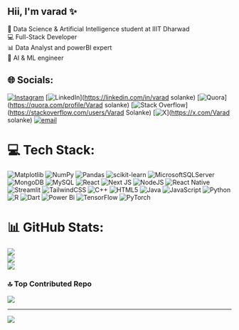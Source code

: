 ## Hii, I'm varad ✨

🧠 Data Science & Artificial Intelligence student at IIIT Dharwad<br>
💻 Full-Stack Developer<br>
📊 Data Analyst and powerBI expert<br>
🤖 AI & ML engineer<br>





## 🌐 Socials:
[![Instagram](https://img.shields.io/badge/Instagram-%23E4405F.svg?logo=Instagram&logoColor=white)](https://instagram.com/_varad_04) [![LinkedIn](https://img.shields.io/badge/LinkedIn-%230077B5.svg?logo=linkedin&logoColor=white)](https://linkedin.com/in/varad solanke) [![Quora](https://img.shields.io/badge/Quora-%23B92B27.svg?logo=Quora&logoColor=white)](https://quora.com/profile/Varad solanke) [![Stack Overflow](https://img.shields.io/badge/-Stackoverflow-FE7A16?logo=stack-overflow&logoColor=white)](https://stackoverflow.com/users/Varad Solanke) [![X](https://img.shields.io/badge/X-black.svg?logo=X&logoColor=white)](https://x.com/Varad solanke) [![email](https://img.shields.io/badge/Email-D14836?logo=gmail&logoColor=white)](mailto:varadsolanke0403@gmail.com) 

# 💻 Tech Stack:
![Matplotlib](https://img.shields.io/badge/Matplotlib-%23ffffff.svg?style=for-the-badge&logo=Matplotlib&logoColor=black) ![NumPy](https://img.shields.io/badge/numpy-%23013243.svg?style=for-the-badge&logo=numpy&logoColor=white) ![Pandas](https://img.shields.io/badge/pandas-%23150458.svg?style=for-the-badge&logo=pandas&logoColor=white) ![scikit-learn](https://img.shields.io/badge/scikit--learn-%23F7931E.svg?style=for-the-badge&logo=scikit-learn&logoColor=white) ![MicrosoftSQLServer](https://img.shields.io/badge/Microsoft%20SQL%20Server-CC2927?style=for-the-badge&logo=microsoft%20sql%20server&logoColor=white) ![MongoDB](https://img.shields.io/badge/MongoDB-%234ea94b.svg?style=for-the-badge&logo=mongodb&logoColor=white) ![MySQL](https://img.shields.io/badge/mysql-4479A1.svg?style=for-the-badge&logo=mysql&logoColor=white) ![React](https://img.shields.io/badge/react-%2320232a.svg?style=for-the-badge&logo=react&logoColor=%2361DAFB) ![Next JS](https://img.shields.io/badge/Next-black?style=for-the-badge&logo=next.js&logoColor=white) ![NodeJS](https://img.shields.io/badge/node.js-6DA55F?style=for-the-badge&logo=node.js&logoColor=white) ![React Native](https://img.shields.io/badge/react_native-%2320232a.svg?style=for-the-badge&logo=react&logoColor=%2361DAFB) ![Streamlit](https://img.shields.io/badge/Streamlit-%23FE4B4B.svg?style=for-the-badge&logo=streamlit&logoColor=white) ![TailwindCSS](https://img.shields.io/badge/tailwindcss-%2338B2AC.svg?style=for-the-badge&logo=tailwind-css&logoColor=white) ![C++](https://img.shields.io/badge/c++-%2300599C.svg?style=for-the-badge&logo=c%2B%2B&logoColor=white) ![HTML5](https://img.shields.io/badge/html5-%23E34F26.svg?style=for-the-badge&logo=html5&logoColor=white) ![Java](https://img.shields.io/badge/java-%23ED8B00.svg?style=for-the-badge&logo=openjdk&logoColor=white) ![JavaScript](https://img.shields.io/badge/javascript-%23323330.svg?style=for-the-badge&logo=javascript&logoColor=%23F7DF1E) ![Python](https://img.shields.io/badge/python-3670A0?style=for-the-badge&logo=python&logoColor=ffdd54) ![R](https://img.shields.io/badge/r-%23276DC3.svg?style=for-the-badge&logo=r&logoColor=white) ![Dart](https://img.shields.io/badge/dart-%230175C2.svg?style=for-the-badge&logo=dart&logoColor=white) ![Power Bi](https://img.shields.io/badge/power_bi-F2C811?style=for-the-badge&logo=powerbi&logoColor=black) ![TensorFlow](https://img.shields.io/badge/TensorFlow-%23FF6F00.svg?style=for-the-badge&logo=TensorFlow&logoColor=white) ![PyTorch](https://img.shields.io/badge/PyTorch-%23EE4C2C.svg?style=for-the-badge&logo=PyTorch&logoColor=white)
# 📊 GitHub Stats:
![](https://github-readme-stats.vercel.app/api?username=varadsolanke&theme=dark&hide_border=false&include_all_commits=false&count_private=false)<br/>
![](https://nirzak-streak-stats.vercel.app/?user=varadsolanke&theme=dark&hide_border=false)<br/>
![](https://github-readme-stats.vercel.app/api/top-langs/?username=varadsolanke&theme=dark&hide_border=false&include_all_commits=false&count_private=false&layout=compact)

### 🔝 Top Contributed Repo
![](https://github-contributor-stats.vercel.app/api?username=varadsolanke&limit=5&theme=dark&combine_all_yearly_contributions=true)

---
[![](https://visitcount.itsvg.in/api?id=varadsolanke&icon=0&color=0)](https://visitcount.itsvg.in)

<!-- Proudly created with GPRM ( https://gprm.itsvg.in ) -->
